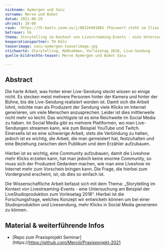 ```yaml
---
nickname: Aymergen und Sacu
vorname: Merve und Buket
datum: 2021-06-29
uhrzeit: 10-00
raum:  https://th-koeln.zoom.us/j/86224491085 (Passwort steht im Ilias) Präsentation
betreuer: hk
thema: Storytelling im Kontext von Livestreaming-Events - eine Untersuchung am Beispiel der Studio-/Liveproduktion zum Vorlesetag 2018
kooperationspartner: TH Köln
teaserimage: sacu-aymergen-teaserimage.jpg
stichworte: Storytelling, Maßnahmen, Vorlesetag 2018, Live-Sendung
quelle-bildrechte-teaser: Merve Aymergen und Buket Sacu

---
```


## Abstract

Die harte Arbeit, was hinter einer Live-Sendung steckt wissen so einige nicht.
Es stecken meist mehrere Personen hinter der Kamera und hinter der Bühne, bis
die Live-Sendung realisiert worden ist. Damit sich die Arbeit lohnt, möchte man
als Produzent der Sendung viele Klicks im Internet generieren, um viele
Menschen anzusprechen. Leider ist dies mittlerweile nicht mehr so leicht. Das
wichtigste ist es eine Reichweite im Social Media zu haben. Im Social Media
gibt es mehrere Plattformen, wo man Live-Sendungen streamen kann, wie zum
Beispiel YouTube und Twitch. Einerseits ist es eine schwierige Arbeit, stets die
Verbindung zu halten, jedoch ist es wichtig, die Arbeit, die man gemeistert hat,
festzuhalten und eine Beziehung zwischen dem Publikum und dem Erzähler aufzubauen.

Hierbei ist es wichtig, eine Community aufzubauen, damit die Liveshow mehr
Klicks erzielen kann, hat man jedoch keine enorme Community, so muss sich
der Produzent Gedanken machen, wie man eine Liveshow im Internet mehr zum
Vorschein bringen kann. Die Frage, die hierbei zum Vordergrund erscheint, ist,
ob dies so einfach ist.

Die Wissenschaftliche Arbeit befasst sich mit dem Thema: „Storytelling im
Kontext von Livestreaming-Events - eine Untersuchung am Beispiel der LiveStudioproduktion zum Vorlesetag 2018“. Hierbei ist die Forschungsfrage,
welches Konzept wir entwickeln können um bei einer Studioproduktion und
Livesendung, mehr Klicks in Social Media generieren zu können.

## Material & weiterführende Infos

- [Repo zum Praxisprojekt Seminar](https://https://github.com/Merciii/Praxisprojekt-2021

